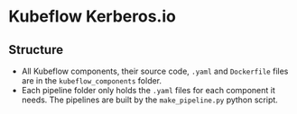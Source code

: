 # Kubeflow Kerberos.io

## Structure

- All Kubeflow components, their source code, `.yaml` and `Dockerfile` files are in the `kubeflow_components` folder.
- Each pipeline folder only holds the `.yaml` files for each component it needs. The pipelines are built by the `make_pipeline.py` python script.